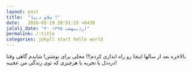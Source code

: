 ```yaml
---
layout: post
title:  "سلام دنیا !"
date:   2016-05-19 20:51:15 +0430
jalali_date: "۳۰ اردیبهشت ۱۳۹۵"
permalink: /:title
categories: jekyll start hello world
---
```


بالاخره بعد از سالها اینجا رو راه اندازی کردم!!! محلی برای نوشتن! شایدم گاهی وقتا درددل یا تجربه یا هرچیزی که توی زندگی من عجیبه!
